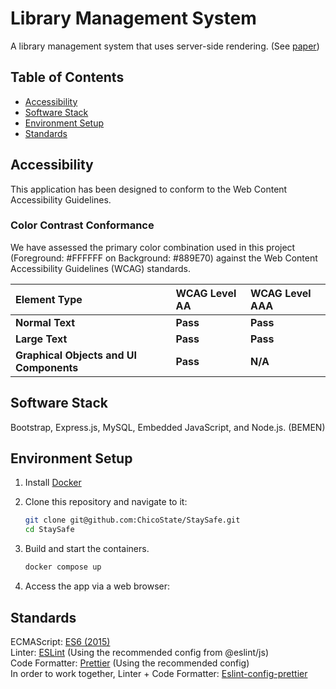 # Library Management System
A library management system that uses server-side rendering. (See [paper]())

## Table of Contents
* [Accessibility](#Accessibility)
* [Software Stack](#Software-Stack)
* [Environment Setup](#Environment-Setup)
* [Standards](#Standards)

## Accessibility
This application has been designed to conform to the Web Content Accessibility Guidelines.

### Color Contrast Conformance
We have assessed the primary color combination used in this project (Foreground: #FFFFFF on Background: #889E70) against the Web Content Accessibility Guidelines (WCAG) standards.

| Element Type | WCAG Level AA | WCAG Level AAA |
| :--- | :--- | :--- |
| **Normal Text** | **Pass** | **Pass** |
| **Large Text** | **Pass** | **Pass** |
| **Graphical Objects and UI Components** | **Pass** | **N/A** |

## Software Stack
Bootstrap, Express.js, MySQL, Embedded JavaScript, and Node.js. (BEMEN) 

## Environment Setup
1. Install [Docker](https://www.docker.com/)

2. Clone this repository and navigate to it:
    ```bash
    git clone git@github.com:ChicoState/StaySafe.git
    cd StaySafe
    ```

3. Build and start the containers.
    ```bash
    docker compose up 
    ```

4. Access the app via a web browser:
    <!-- * Frontend at http://localhost:3000/
    * Backend at http://localhost:8080/ -->


## Standards
ECMAScript: [ES6 (2015)](https://262.ecma-international.org/6.0/)  
Linter: [ESLint](https://eslint.org/) (Using the recommended config from @eslint/js)  
Code Formatter: [Prettier](https://prettier.io/) (Using the recommended config)   
In order to work together, Linter + Code Formatter: [Eslint-config-prettier](https://github.com/prettier/eslint-config-prettier)
